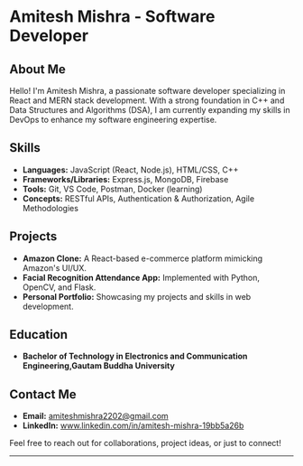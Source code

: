 
# Amitesh Mishra - Software Developer

## About Me

Hello! I'm Amitesh Mishra, a passionate software developer specializing in React and MERN stack development. With a strong foundation in C++ and Data Structures and Algorithms (DSA), I am currently expanding my skills in DevOps to enhance my software engineering expertise.

## Skills

- **Languages:** JavaScript (React, Node.js), HTML/CSS, C++
- **Frameworks/Libraries:** Express.js, MongoDB, Firebase
- **Tools:** Git, VS Code, Postman, Docker (learning)
- **Concepts:** RESTful APIs, Authentication & Authorization, Agile Methodologies

## Projects

- **Amazon Clone:** A React-based e-commerce platform mimicking Amazon's UI/UX.
- **Facial Recognition Attendance App:** Implemented with Python, OpenCV, and Flask.
- **Personal Portfolio:** Showcasing my projects and skills in web development.

## Education

- **Bachelor of Technology in Electronics and Communication Engineering,Gautam Buddha University**

## Contact Me

- **Email:** amiteshmishra2202@gmail.com
-  **LinkedIn:** www.linkedin.com/in/amitesh-mishra-19bb5a26b

Feel free to reach out for collaborations, project ideas, or just to connect!

--- 
